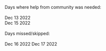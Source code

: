Days where help from community was needed:<BR><BR>
Dec 13 2022<BR>
Dec 15 2022<BR><BR>
Days missed/skipped:<BR><BR>
Dec 16 2022
Dec 17 2022